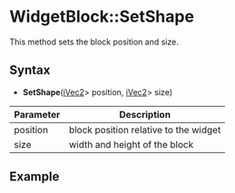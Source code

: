 # WidgetBlock::SetShape

This method sets the block position and size.

## Syntax

- **SetShape**([iVec2](iVec2.md)> position, [iVec2](iVec2.md)> size)

| Parameter | Description |
| --- | --- |
| position | block position relative to the widget |
| size | width and height of the block |

## Example

```c++

```
